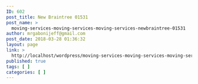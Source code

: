 ```yaml
---
ID: 602
post_title: New Braintree 01531
post_name: >
  moving-services-moving-services-moving-services-newbraintree-01531
author: mrgabonijeff@gmail.com
post_date: 2018-03-28 01:36:32
layout: page
link: >
  http://localhost/wordpress/moving-services-moving-services-moving-services-newbraintree-01531/
published: true
tags: [ ]
categories: [ ]
---
```

